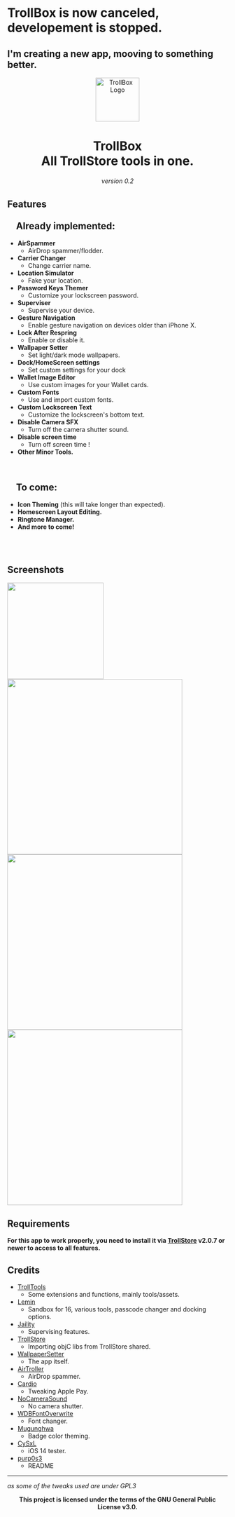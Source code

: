 # TrollBox is now canceled, developement is stopped.
## I'm creating a new app, mooving to something better.
<div align="center">
   <p>
      <img src="https://i.ibb.co/b5MpwmK/Untitled-modified.png" width=100 alt="TrollBox Logo">
   </p>
   <h1> TrollBox 
      <br/> All TrollStore tools in one.
   </h1>
</div>

<h6 align="center"> version 0.2 </h6>

## Features <br/> <br/> &nbsp; &nbsp; Already implemented:

- **AirSpammer** 
   - AirDrop spammer/flodder.
- **Carrier Changer**
   - Change carrier name.
- **Location Simulator**
   - Fake your location.
- **Password Keys Themer**
   - Customize your lockscreen password.
- **Superviser**
   - Supervise your device.
- **Gesture Navigation**
   - Enable gesture navigation on devices older than iPhone X.
- **Lock After Respring**
   - Enable or disable it.
- **Wallpaper Setter**
   - Set light/dark mode wallpapers.
- **Dock/HomeScreen settings**
   - Set custom settings for your dock
- **Wallet Image Editor**
   - Use custom images for your Wallet cards.
- **Custom Fonts**
   - Use and import custom fonts.
- **Custom Lockscreen Text**
   - Customize the lockscreen's bottom text.
- **Disable Camera SFX**
   - Turn off the camera shutter sound.
- **Disable screen time**
   - Turn off screen time !
- **Other Minor Tools.**

<br/>

## &nbsp; &nbsp; To come:
  
- **Icon Theming** (this will take longer than expected).
- **Homescreen Layout Editing.**
- **Ringtone Manager.**
- **And more to come!**

<br/> <br/>

## Screenshots
<img src='https://i.ibb.co/KXBJxvy/IMG-4372-iphone13midnight-portrait.png' width=220><img src='https://i.ibb.co/grmh9hb/IMG-3817.png' width=400>
<br/>
<img src='https://i.ibb.co/W2pjkLG/IMG-3821.png' width=400><img src='https://i.ibb.co/6m0kj0T/IMG-3822.png' width=400>
   
   
## Requirements
**For this app to work properly, you need to install it via [TrollStore](https://github.com/opa334/TrollStore) v2.0.7 or newer to access to all features.**

## Credits
- [TrollTools](https://github.com/sourcelocation/TrollTools) 
   - Some extensions and functions, mainly tools/assets.
- [Lemin](https://github.com/leminlimez) 
   - Sandbox for 16, various tools, passcode changer and docking options.
- [Jaility](https://github.com/haxi0/Jaility) 
   - Supervising features.
- [TrollStore](https://github.com/opa334/TrollStore) 
   - Importing objC libs from TrollStore shared.
- [WallpaperSetter](https://github.com/Skittyblock/WallpaperSetter)
   - The app itself.
- [AirTroller](https://github.com/sourcelocation/AirTroller)
   - AirDrop spammer.
- [Cardio](https://github.com/cisc0disco/Cardio) 
   - Tweaking Apple Pay.
- [NoCameraSound](https://github.com/straight-tamago/NoCameraSound)
   - No camera shutter.
- [WDBFontOverwrite](https://github.com/zhuowei/WDBFontOverwrite)
   - Font changer.
- [Mugunghwa](https://github.com/s8ngyu/Mugunghwa) 
   - Badge color theming.
- [CySxL](https://github.com/CySxL) 
   - iOS 14 tester.
- [purp0s3](https://github.com/purp0s3)
   - README
   
---
_as some of the tweaks used are under GPL3_

<div align="center">
   <b>This project is licensed under the terms of the GNU General Public License v3.0.</b>
</div>
